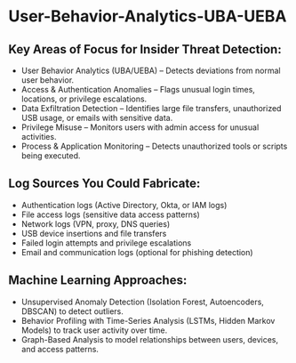 # User-Behavior-Analytics-UBA-UEBA

## Key Areas of Focus for Insider Threat Detection:
- User Behavior Analytics (UBA/UEBA) – Detects deviations from normal user behavior.
- Access & Authentication Anomalies – Flags unusual login times, locations, or privilege escalations.
- Data Exfiltration Detection – Identifies large file transfers, unauthorized USB usage, or emails with sensitive data.
- Privilege Misuse – Monitors users with admin access for unusual activities.
- Process & Application Monitoring – Detects unauthorized tools or scripts being executed.

## Log Sources You Could Fabricate:
- Authentication logs (Active Directory, Okta, or IAM logs)
- File access logs (sensitive data access patterns)
- Network logs (VPN, proxy, DNS queries)
- USB device insertions and file transfers
- Failed login attempts and privilege escalations
- Email and communication logs (optional for phishing detection)

## Machine Learning Approaches:
- Unsupervised Anomaly Detection (Isolation Forest, Autoencoders, DBSCAN) to detect outliers.
- Behavior Profiling with Time-Series Analysis (LSTMs, Hidden Markov Models) to track user activity over time.
- Graph-Based Analysis to model relationships between users, devices, and access patterns.

